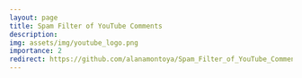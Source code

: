 ```yaml
---
layout: page
title: Spam Filter of YouTube Comments
description: 
img: assets/img/youtube_logo.png
importance: 2
redirect: https://github.com/alanamontoya/Spam_Filter_of_YouTube_Comments/tree/main
---
```

